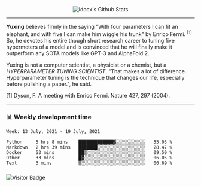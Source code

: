 <div align="center">
    <img align="center" src="https://github-readme-stats.vercel.app/api?username=idocx&show_icons=true&count_private=true&hide_border=true" alt="idocx's Github Stats"></img>
</div>

---

**Yuxing** believes firmly in the saying "With four parameters I can fit an elephant, and with five I can make him wiggle his trunk" by Enrico Fermi. <sup>[1]</sup> So, he devotes his entire though short research career to tuning five hypermeters of a model and is convinced that he will finally make it outperform any SOTA models like GPT-3 and AlphaFold 2.

Yuxing is not a computer scientist, a physicist or a chemist, but a *HYPERPARAMETER TUNING SCIENTIST*. "That makes a lot of difference. Hyperparameter tuning is the technique that changes our life, especially before pulishing a paper.", he said.

[1] Dyson, F. A meeting with Enrico Fermi. Nature 427, 297 (2004).


---

### 📊 Weekly development time
<!--START_SECTION:waka-->
```text
Week: 13 July, 2021 - 19 July, 2021

Python     5 hrs 8 mins    █████████████▓░░░░░░░░░░░   55.03 % 
Markdown   2 hrs 39 mins   ███████░░░░░░░░░░░░░░░░░░   28.47 % 
Docker     53 mins         ██▒░░░░░░░░░░░░░░░░░░░░░░   09.50 % 
Other      33 mins         █▓░░░░░░░░░░░░░░░░░░░░░░░   06.05 % 
Text       3 mins          ▒░░░░░░░░░░░░░░░░░░░░░░░░   00.69 % 
```
<!--END_SECTION:waka-->

### 

![Visitor Badge](https://visitor-badge.laobi.icu/badge?page_id=idocx.idocx)